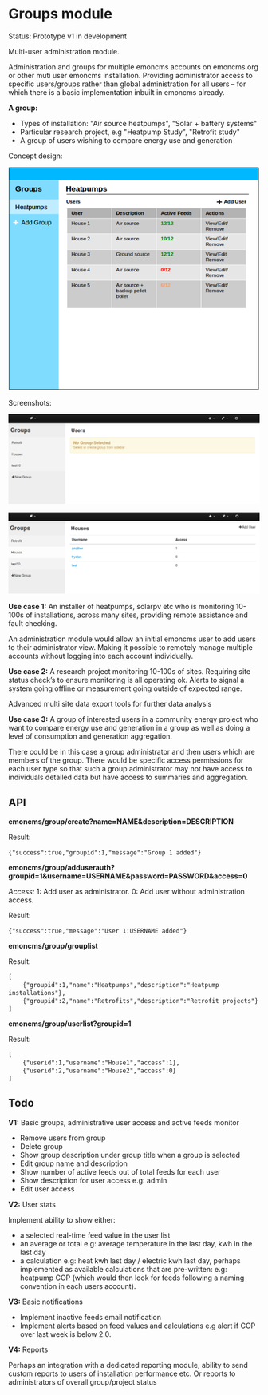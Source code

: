 # Groups module

Status: Prototype v1 in development

Multi-user administration module.

Administration and groups for multiple emoncms accounts on emoncms.org or other muti user emoncms installation. Providing administrator access to specific users/groups rather than global administration for all users – for which there is a basic implementation inbuilt in emoncms already.

**A group:**

- Types of installation: "Air source heatpumps", "Solar + battery systems"
- Particular research project, e.g "Heatpump Study", "Retrofit study"
- A group of users wishing to compare energy use and generation

Concept design:

![groups1.png](files/groups1.png)

Screenshots:

![groups2.png](files/groups2.png)

![groups3.png](files/groups3.png)

**Use case 1:** An installer of heatpumps, solarpv etc who is monitoring 10-100s of installations, across many sites, providing remote assistance and fault checking.

An administration module would allow an initial emoncms user to add users to their administrator view. Making it possible to remotely manage multiple accounts without logging into each account individually.

**Use case 2:** A research project monitoring 10-100s of sites. Requiring site status check’s to ensure monitoring is all operating ok. Alerts to signal a system going offline or measurement going outside of expected range. 

Advanced multi site data export tools for further data analysis

**Use case 3:** A group of interested users in a community energy project who want to compare energy use and generation in a group as well as doing a level of consumption and generation aggregation.

There could be in this case a group administrator and then users which are members of the group. There would be specific access permissions for each user type so that such a group administrator may not have access to individuals detailed data but have access to summaries and aggregation.

## API

**emoncms/group/create?name=NAME&description=DESCRIPTION**

Result:

    {"success":true,"groupid":1,"message":"Group 1 added"}
    
**emoncms/group/adduserauth?groupid=1&username=USERNAME&password=PASSWORD&access=0**

*Access:* 1: Add user as administrator. 0: Add user without administration access.

Result:

    {"success":true,"message":"User 1:USERNAME added"}

**emoncms/group/grouplist**

Result:

    [
        {"groupid":1,"name":"Heatpumps","description":"Heatpump installations"},
        {"groupid":2,"name":"Retrofits","description":"Retrofit projects"}
    ]
    
**emoncms/group/userlist?groupid=1**

Result:

    [
        {"userid":1,"username":"House1","access":1},
        {"userid":2,"username":"House2","access":0}
    ]
    
## Todo

**V1:** Basic groups, administrative user access and active feeds monitor

- Remove users from group
- Delete group
- Show group description under group title when a group is selected
- Edit group name and description
- Show number of active feeds out of total feeds for each user
- Show description for user access e.g: admin
- Edit user access

**V2:** User stats 

Implement ability to show either: 
  - a selected real-time feed value in the user list
  - an average or total e.g: average temperature in the last day, kwh in the last day
  - a calculation e.g: heat kwh last day / electric kwh last day, perhaps implemented as available calculations that are pre-written: e.g: heatpump COP (which would then look for feeds following a naming convention in each users account).

**V3:** Basic notifications

- Implement inactive feeds email notification
- Implement alerts based on feed values and calculations e.g alert if COP over last week is below 2.0.

**V4:** Reports

Perhaps an integration with a dedicated reporting module, ability to send custom reports to users of installation performance etc. Or reports to administrators of overall group/project status



